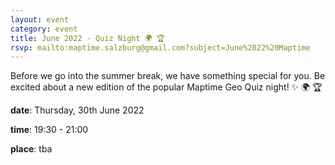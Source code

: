 ```yaml
---
layout: event
category: event
title: June 2022 - Quiz Night 🌍 🏆
rsvp: mailto:maptime.salzburg@gmail.com?subject=June%2022%20Maptime
---
```


Before we go into the summer break, we have something special for you. Be excited about a new edition of the popular Maptime Geo Quiz night! ✨ 🌍 🏆

**date**: Thursday, 30th June 2022

**time**: 19:30 - 21:00

**place**: tba
